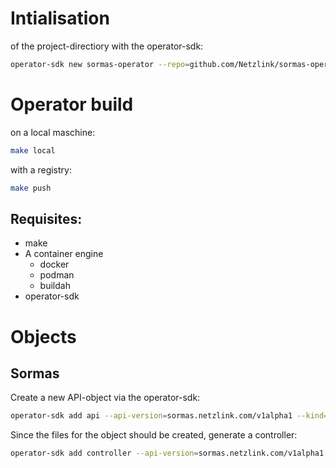 # Intialisation
of the project-directiory with the operator-sdk:
```bash
operator-sdk new sormas-operator --repo=github.com/Netzlink/sormas-operator
```
# Operator build
on a  local maschine:
```bash
make local
```
with a registry:
```bash
make push
```
## Requisites:
* make
* A container engine
  - docker
  - podman
  - buildah
* operator-sdk
# Objects
## Sormas
Create a new API-object via the operator-sdk:
```bash
operator-sdk add api --api-version=sormas.netzlink.com/v1alpha1 --kind=Sormas
```
Since the files for the object should be created, generate a controller:
```bash
operator-sdk add controller --api-version=sormas.netzlink.com/v1alpha1 --kind=Sormas
```
